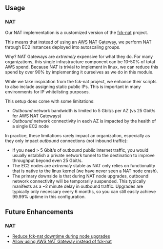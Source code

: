 ## Usage

### NAT

Our NAT implementation is a customized version
of the [fck-nat](https://fck-nat.dev/stable/)
project.

This means that instead of using an [AWS NAT Gateway](https://docs.aws.amazon.com/vpc/latest/userguide/vpc-nat-gateway.html), we perform NAT through
EC2 instances deployed into autoscaling groups.

Why? NAT Gateways are _extremely_ expensive for what they do. For many organizations,
this single infrastructure component can be 10-50% of total AWS spend. Because NAT
is trivial to implement in linux, we can reduce this spend by over 90% by implementing
it ourselves as we do in this module.

While we take inspiration from the fck-nat project, we enhance their scripts to also
include assigning static public IPs. This is important in many environments for
IP whitelisting purposes.

This setup does come with some limitations:

- _Outbound_ network bandwidth is limited to 5 Gbit/s per AZ (vs 25 Gbit/s for AWS NAT Gateways)
- _Outbound_ network connectivity in each AZ is impacted by the health of a single EC2 node

In practice, these limitations rarely impact an organization, especially as they only
impact _outbound_ connections (not inbound traffic):

- If you need > 5 Gbit/s of outbound public internet traffic, you would usually establish
  a private network tunnel to the destination to improve throughput beyond even 25 Gbit/s.
- The EC2 nodes are _extremely_ stable as NAT only relies on functionality that is
  native to the linux kernel (we have never seen a NAT node crash). 
- The primary downside  is that during NAT node upgrades, 
  outbound network connectivity will be temporarily
  suspended. This typically manifests as a ~2 minute delay in outbound traffic. Upgrades
  are typically only necessary every 6 months, so you can still easily achieve 99.99% uptime
  in this configuration.

## Future Enhancements

### NAT

- [Reduce fck-nat downtime during node upgrades](https://github.com/Panfactum/stack/issues/12)
- [Allow using AWS NAT Gateway instead of fck-nat](https://github.com/Panfactum/stack/issues/13)